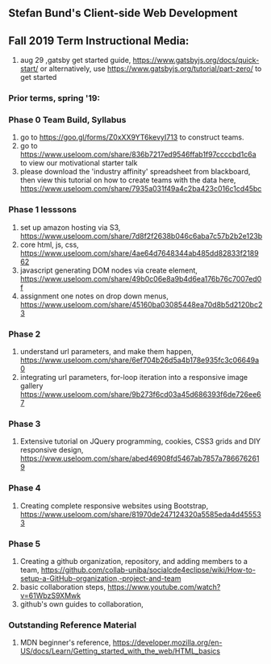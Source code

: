 
## Stefan Bund's Client-side Web Development
## Fall 2019 Term Instructional Media:
1. aug 29 ,gatsby get started guide, https://www.gatsbyjs.org/docs/quick-start/ or alternatively, use https://www.gatsbyjs.org/tutorial/part-zero/ to get started


### Prior terms, spring '19:
### Phase 0 Team Build, Syllabus
1. go to https://goo.gl/forms/Z0xXX9YT6kevyI713 to construct teams. 
2. go to https://www.useloom.com/share/836b7217ed9546ffab1f97ccccbd1c6a to view our motivational starter talk
3. please download the 'industry affinity' spreadsheet from blackboard, then view this tutorial on how to create teams with the data here, https://www.useloom.com/share/7935a031f49a4c2ba423c016c1cd45bc

### Phase 1 lesssons
1. set up amazon hosting via S3, https://www.useloom.com/share/7d8f2f2638b046c6aba7c57b2b2e123b
2. core html, js, css, https://www.useloom.com/share/4ae64d7648344ab485dd82833f218962 
3. javascript generating DOM nodes via create element, https://www.useloom.com/share/49b0c06e8a9b4d6ea176b76c7007ed0f
4. assignment one notes on drop down menus, https://www.useloom.com/share/45160ba03085448ea70d8b5d2120bc23

### Phase 2
1. understand url parameters, and make them happen, https://www.useloom.com/share/6ef704b26d5a4b178e935fc3c06649a0
2. integrating url parameters, for-loop iteration into a responsive image gallery https://www.useloom.com/share/9b273f6cd03a45d686393f6de726ee67

### Phase 3
1. Extensive tutorial on JQuery programming, cookies, CSS3 grids and DIY responsive design, https://www.useloom.com/share/abed46908fd5467ab7857a7866762619

### Phase 4
1. Creating complete responsive websites using Bootstrap, https://www.useloom.com/share/81970de247124320a5585eda4d455533

### Phase 5
1. Creating a github organization, repository, and adding members to a team, https://github.com/collab-uniba/socialcde4eclipse/wiki/How-to-setup-a-GitHub-organization,-project-and-team
2. basic collaboration steps, https://www.youtube.com/watch?v=61WbzS9XMwk
3. github's own guides to collaboration, 

### Outstanding Reference Material
1. MDN beginner's reference, https://developer.mozilla.org/en-US/docs/Learn/Getting_started_with_the_web/HTML_basics
